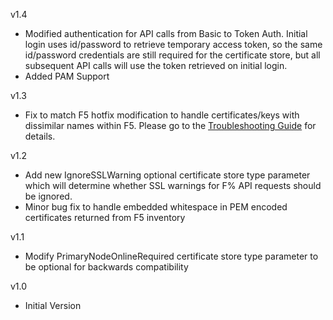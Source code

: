 v1.4
- Modified authentication for API calls from Basic to Token Auth.  Initial login uses id/password to retrieve temporary access token, so the same id/password credentials are still required for the certificate store, but all subsequent API calls will use the token retrieved on initial login.
- Added PAM Support

v1.3
- Fix to match F5 hotfix modification to handle certificates/keys with dissimilar names within F5.  Please go to the [Troubleshooting Guide](Troubleshooting.md#certificate-renewal-error) for details.

v1.2
- Add new IgnoreSSLWarning optional certificate store type parameter which will determine whether SSL warnings for F% API requests should be ignored.
- Minor bug fix to handle embedded whitespace in PEM encoded certificates returned from F5 inventory

v1.1
- Modify PrimaryNodeOnlineRequired certificate store type parameter to be optional for backwards compatibility

v1.0  
- Initial Version
